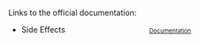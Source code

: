 Links to the official documentation:

<ul style="columns: 2; max-width: 28rem">
	<li>Side Effects</li>
    <li style="list-style-type: none"><a style="font-size: 0.75em" href="https://ui5.sap.com/#/topic/18b17bdd49d1436fa9172cbb01e26544" target="_blank">Documentation</a></li>
</ul>
